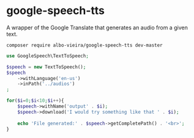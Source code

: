# google-speech-tts

A wrapper of the Google Translate that generates an audio from a given text.

```
composer require albo-vieira/google-speech-tts dev-master

```


```php
use GoogleSpeech\TextToSpeech;

$speech = new TextToSpeech();
$speech
    ->withLanguage('en-us')
    ->inPath('../audios')
;

for($i=0;$i<10;$i++){
    $speech->withName('output' . $i);
    $speech->download('I would try something like that ' . $i);
    
    echo 'File generated:' . $speech->getCompletePath() . '<br>';
}
```
